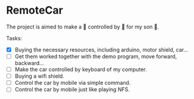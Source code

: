 RemoteCar
=========

The project is aimed to make a :car: controlled by :iphone: for my son :baby:.

Tasks:
- [x] Buying the necessary resources, including arduino, motor shield, car...
- [ ] Get them worked together with the demo program, move forward, backward...
- [ ] Make the car controlled by keyboard of my computer.
- [ ] Buying a wifi shield.
- [ ] Control the car by mobile via simple command.
- [ ] Control the car by mobile just like playing NFS.
